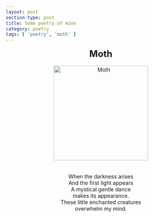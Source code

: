 ```yaml
---
layout: post
section-type: post
title: Some poetry of mine
category: poetry
tags: [ 'poetry', 'moth' ]
---
```

 <center>
<font size="+2"> <strong>Moth</strong> </font>
<br>
<br>
<img src="/images/moth.jpg" alt="Moth" height="250" width="250">

<br>
<br>
<br>
 When the darkness arises<br>
 And the first light appears<br>
 A mystical gentle dance<br>
 makes its appearance.<br>
 These little enchanted creatures<br>
 overwhelm my mind.</center>
